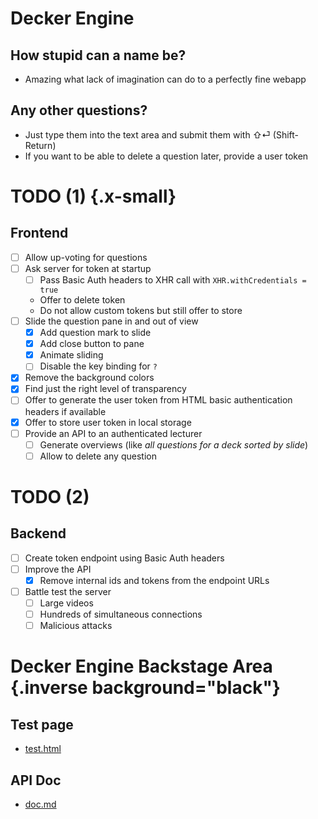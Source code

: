 # Decker Engine

## How stupid can a name be?

-   Amazing what lack of imagination can do to a perfectly fine webapp

## Any other questions?

-   Just type them into the text area and submit them with ⇧⏎
    (Shift-Return)
-   If you want to be able to delete a question later, provide a user
    token

# TODO (1) {.x-small}

## Frontend

- [ ] Allow up-voting for questions
-   [ ] Ask server for token at startup
    -   [ ] Pass Basic Auth headers to XHR call with
        `XHR.withCredentials = true`
    - Offer to delete token
    - Do not allow custom tokens but still offer to store 
-   [ ] Slide the question pane in and out of view
    -   [x] Add question mark to slide
    -   [x] Add close button to pane
    -   [x] Animate sliding
    -   [ ] Disable the key binding for `?`
-   [x] Remove the background colors
-   [x] Find just the right level of transparency
-   [ ] Offer to generate the user token from HTML basic authentication
    headers if available
-   [x] Offer to store user token in local storage
-   [ ] Provide an API to an authenticated lecturer
    -   [ ] Generate overviews (like *all questions for a deck sorted by
        slide*)
    -   [ ] Allow to delete any question

# TODO (2)

## Backend

-   [ ] Create token endpoint using Basic Auth headers
-   [ ] Improve the API
    -   [x] Remove internal ids and tokens from the endpoint URLs
-   [ ] Battle test the server
    -   [ ] Large videos
    -   [ ] Hundreds of simultaneous connections
    -   [ ] Malicious attacks

# Decker Engine Backstage Area {.inverse background="black"}

## Test page

-   [test.html](https://tramberend.beuth-hochschule.de/decker/test.html)

## API Doc

-   [doc.md](https://tramberend.beuth-hochschule.de/decker/doc.md)

